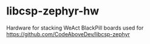 # libcsp-zephyr-hw
Hardware for stacking WeAct BlackPill boards used for https://github.com/CodeAboveDev/libcsp-zephyr
